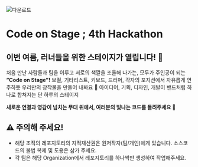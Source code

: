 ![다운로드](https://github.com/user-attachments/assets/80ccb178-d3b6-46f3-960f-0a9d28bd9d39)
# Code on Stage ; 4th Hackathon

## 이번 여름, 러너들을 위한 스테이지가 열립니다! 🪩
처음 만난 사람들과 팀을 이루고 서로의 색깔을 조율해 나가는, 모두가 주인공이 되는 **“Code on Stage”!**
보컬, 기타리스트, 키보드, 드러머, 각자의 포지션에서 자유롭게 연주하듯 우리만의 창작물을 만들어 내봐요 🫟
아이디어, 기획, 디자인, 개발이 밴드처럼 하나로 합쳐지는 단 하루의 스테이지

**새로운 연결과 영감이 넘치는 무대 위에서, 여러분의 빛나는 코드를 들려주세요 🎤**

## ⚠️ 주의해 주세요!
- 해당 조직의 레포지토리의 지적재산권은 원저작자(팀/개인)에게 있습니다. 소스코드의 불법 복제 및 도용은 삼가 주세요.
- 각 팀은 해당 Organization에서 레포지토리를 하나씩만 생성하여 작업해주세요.
